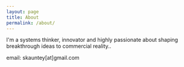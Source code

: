 ```yaml
---
layout: page
title: About
permalink: /about/
---
```


I'm a systems thinker, innovator and highly passionate about shaping breakthrough ideas to commercial reality..

email: skauntey[at]gmail.com
